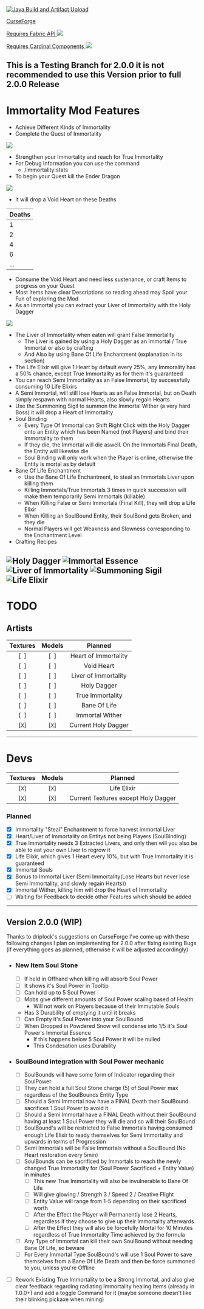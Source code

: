 [![Java Build and Artifact Upload](https://github.com/Hempflingclub/Immortality-Fabric/actions/workflows/gradle.yml/badge.svg)](https://github.com/Hempflingclub/Immortality-Fabric/actions/workflows/gradle.yml)

[CurseForge](https://www.curseforge.com/minecraft/mc-mods/immortality-fabric) 

[Requires Fabric API ![](https://github.com/Hempflingclub/Immortality-Fabric/blob/master/.github/readme/Fabric_API.png?raw=true)](https://www.curseforge.com/minecraft/mc-mods/fabric-api)

[Requires Cardinal Components ![](https://github.com/Hempflingclub/Immortality-Fabric/blob/master/.github/readme/Cardinal_Components.png?raw=true)](https://www.curseforge.com/minecraft/mc-mods/cardinal-components)
## This is a Testing Branch for 2.0.0 it is not recommended to use this Version prior to full 2.0.0 Release
# Immortality  Mod Features
- Achieve Different Kinds of Immortality
- Complete the Quest of Immortality

![](https://github.com/Hempflingclub/Immortality-Fabric/blob/master/.github/readme/Quest_of_Immortality.png?raw=true)
- Strengthen your Immortality and reach for True Immortality
- For Debug Information you can use the command
  - /immortality:stats 
- To begin your Quest kill the Ender Dragon

![](https://github.com/Hempflingclub/Immortality-Fabric/blob/master/.github/readme/Killing_EnderDragon.png?raw=true)
  - It will drop a Void Heart on these Deaths 

| Deaths |
|--------|
| 1      |
| 2      |
| 4      |
| 6      |
| ...    |
- Consume the Void Heart and need less sustenance, or craft Items to progress on your Quest
- Most Items have clear Descriptions so reading ahead may Spoil your Fun of exploring the Mod
- As an Immortal you can extract your Liver of Immortality with the Holy Dagger

![](https://github.com/Hempflingclub/Immortality-Fabric/blob/master/src/main/resources/assets/immortality/textures/item/holy_dagger.png?raw=true)
- The Liver of Immortality when eaten will grant False Immortality
  - The Liver is gained by using a Holy Dagger as an Immortal / True Immortal or also by crafting
  - And Also by using Bane Of Life Enchantment (explanation in its section)
- The Life Elixir will give 1 Heart by default every 25%, any Immorality has a 50% chance, except True Immortality as for them it's guaranteed
- You can reach Semi Immortality as an False Immortal, by successfully consuming 10 Life Elixirs
- A Semi Immortal, will still lose Hearts as an False Immortal, but on Death simply respawn with normal Hearts, also slowly regain Hearts
- Use the Summoning Sigil to summon the Immortal Wither (a very hard Boss) it will drop a Heart of Immortality
- Soul Binding
  - Every Type Of Immortal can Shift Right Click with the Holy Dagger onto an Entity which has been Named (not Players) and bind their Immortality to them
  - If they die, the Immortal will die aswell. On the Immortals Final Death, the Entity will likewise die
  - Soul Binding will only work when the Player is online, otherwise the Entity is mortal as by default
- Bane Of Life Enchantment
  - Use the Bane Of Life Enchantment, to steal an Immortals Liver upon killing them
  - Killing Immortals/True Immortals 3 times in quick succession will make them temporarily Semi Immortals (killable)
  - When Killing False or Semi Immortals (Final Kill), they will drop a Life Elixir
  - When Killing an SoulBound Entity, their SoulBond gets Broken, and they die
  - Normal Players will get Weakness and Slowness corresponding to the Enchantment Level
- Crafting Recipes

![Holy Dagger](https://github.com/Hempflingclub/Immortality-Fabric/blob/master/.github/readme/Recipe_Holy_Dagger.png?raw=true)
![Immortal Essence](https://github.com/Hempflingclub/Immortality-Fabric/blob/master/.github/readme/Recipe_Immortal_Essence.png?raw=true)
![Liver of Immortality](https://github.com/Hempflingclub/Immortality-Fabric/blob/master/.github/readme/Recipe_Liver_of_Immortality.png?raw=true)
![Summoning Sigil](https://github.com/Hempflingclub/Immortality-Fabric/blob/master/.github/readme/Recipe_Summoning_Sigil.png?raw=true)
![Life Elixir](https://github.com/Hempflingclub/Immortality-Fabric/blob/master/.github/readme/Recipe_Life_Elixir.gif?raw=true)
-------
# TODO

## Artists
 |Textures|Models|Planned|
 |:-:|:-:|:-:|
 |[` `]|[` `]|Heart of Immortality|
 |[` `]|[` `]|Void Heart|
 |[` `]|[` `]|Liver of Immortality|
 |[` `]|[` `]|Holy Dagger|
 |[` `]|[` `]|True Immortality|
 |[` `]|[` `]|Bane Of Life|
 |[` `]|[` `]|Immortal Wither|
 |[`X`]|[`X`]|Current Holy Dagger|

---------------------------
# Devs
|Textures|Models|Planned|
 |:-:|:-:|:-:|
 |[`X`]|[`X`]|Life Elixir|
 |[`X`]|[`X`]|Current Textures except Holy Dagger|
### Planned
- [x] Immortality "Steal" Enchantment to force harvest immortal Liver
- [x] Heart/Liver of Immortality on Entitys not being Players (SoulBinding)
- [x] True Immortality needs 3 Extracted Livers, and only then will you also be able to eat your own Liver to regrow it
- [x] Life Elixir, which gives 1 Heart every 10%, but with True Immortality it is guaranteed
- [x] Immortal Souls
- [x] Bonus to Immortal Liver (Semi Immortality(Lose Hearts but never lose Semi Immortality, and slowly regain Hearts))
- [x] Immortal Wither, killing him will drop the Heart of Immortality
- [ ] Waiting for Feedback to decide other Features which should be added
---
## Version 2.0.0 (WIP)
Thanks to driplock's suggestions on CurseForge I've come up with these following changes I plan on implementing for 2.0.0 after fixing existing Bugs (if everything goes as planned, otherwise it will be adjusted accordingly)
  - ### New Item Soul Stone
    - [ ] If held in Offhand when killing will absorb Soul Power
    - [ ] It shows it's Soul Power in Tooltip
    - [ ] Can hold up to 5 Soul Power
    - [ ] Mobs give different amounts of Soul Power scaling based of Health
      - Will not work on Players because of their Immutable Souls 
    - Has 3 Durability of emptying it until it breaks
    - [ ] Can Empty it's Soul Power into your SoulBound
    - [ ] When Dropped in Powdered Snow will condense into 1/5 it's Soul Power's Immortal Essence
      - If this happens below 5 Soul Power it will be nulled
      - This Condesation uses Durability
  - ### SoulBound integration with Soul Power mechanic
    - [ ] SoulBounds will have some form of Indicator regarding their SoulPower
    - [ ] They can hold a full Soul Stone charge (5) of Soul Power max regardless of the SoulBounds Entity Type
    - [ ] Should a Semi Immortal now have a FINAL Death their SoulBound sacrifices 1 Soul Power to avoid it
    - [ ] Should a Semi Immortal have a FINAL Death without their SoulBound having at least 1 Soul Power they will die and so will their SoulBound
    - [ ] SoulBound's will be restricted to False Immortals having consumed enough Life Elixir to ready themselves for Semi Immortality and upwards in terms of Progression
    - [ ] Semi Immortals will be False Immortals without a SoulBound (No Heart restoration every 5min)
    - [ ] SoulBounds can be sacrificed by Immortals to reach the newly changed True Immortality for (Soul Power Sacrificed + Entity Value) in minutes
      - [ ] This new True Immortality will also be invulnerable to Bane Of Life
      - [ ] Will give glowing / Strength 3 / Speed 2 / Creative Flight
      - [ ] Entity Value will range from 1-5 depending on their sacrificed worth
      - [ ] After the Effect the Player will Permanently lose 2 Hearts, regardless if they choose to give up their Immortality afterwards
      - [ ] After the Effect they will also be forcefully Mortal for 10 Minutes regardless of True Immortality Time achieved by the formula
    - [ ] Any Type of Immortal can kill their own SoulBound without needing Bane Of Life, so beware
    - [ ] For Every Immortal Type SoulBound's will use 1 Soul Power to save themselves from a Bane Of Life Death and then be force summoned to you, unless you're Offline
  - [ ] Rework Existing True Immortality to be a Strong Immortal, and also give clear feedback regarding radiating Immortality healing Items (already in 1.0.0+) and add a toggle Command for it (maybe someone doesn't like their blinking pickaxe when mining)